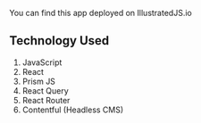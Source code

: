 You can find this app deployed on IllustratedJS.io

## Technology Used
1. JavaScript
2. React
3. Prism JS
4. React Query
5. React Router
6. Contentful (Headless CMS)


